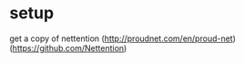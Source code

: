 # setup

get a copy of nettention (http://proudnet.com/en/proud-net) (https://github.com/Nettention)